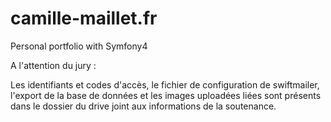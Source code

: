 # camille-maillet.fr
Personal portfolio with Symfony4

A l'attention du jury :

Les identifiants et codes d'accès, le fichier de configuration de swiftmailer, l'export de la base de données
et les images uploadées liées sont présents dans le dossier du drive joint aux informations de la soutenance.


